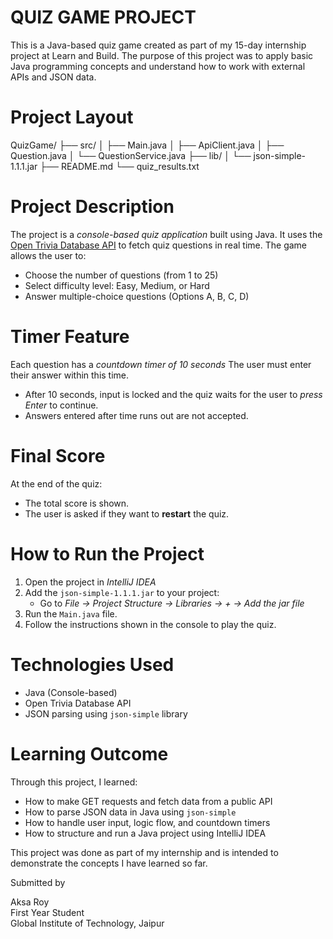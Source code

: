 # QUIZ GAME PROJECT

This is a Java-based quiz game created as part of my 15-day internship project at Learn and Build. The purpose of this project was to apply basic Java programming concepts and understand how to work with external APIs and JSON data.

# Project Layout

QuizGame/
├── src/
│   ├── Main.java
│   ├── ApiClient.java
│   ├── Question.java
│   └── QuestionService.java
├── lib/
│   └── json-simple-1.1.1.jar
├── README.md
└── quiz_results.txt

# Project Description

The project is a *console-based quiz application* built using Java. It uses the [Open Trivia Database API](https://opentdb.com/) to fetch quiz questions in real time. The game allows the user to:

- Choose the number of questions (from 1 to 25)
- Select difficulty level: Easy, Medium, or Hard
- Answer multiple-choice questions (Options A, B, C, D)


# Timer Feature

Each question has a *countdown timer of 10 seconds* 
The user must enter their answer within this time.

- After 10 seconds, input is locked and the quiz waits for the user to *press Enter* to continue.
- Answers entered after time runs out are not accepted.

# Final Score
At the end of the quiz:

- The total score is shown.
- The user is asked if they want to **restart** the quiz.

# How to Run the Project

1. Open the project in *IntelliJ IDEA*
2. Add the `json-simple-1.1.1.jar` to your project:
   - Go to *File → Project Structure → Libraries → + → Add the jar file*
3. Run the `Main.java` file.
4. Follow the instructions shown in the console to play the quiz.

# Technologies Used

- Java (Console-based)
- Open Trivia Database API
- JSON parsing using `json-simple` library

# Learning Outcome
Through this project, I learned:

- How to make GET requests and fetch data from a public API
- How to parse JSON data in Java using `json-simple`
- How to handle user input, logic flow, and countdown timers
- How to structure and run a Java project using IntelliJ IDEA

This project was done as part of my internship and is intended to demonstrate the concepts I have learned so far.


 Submitted by
 
Aksa Roy  
First Year Student  
Global Institute of Technology, Jaipur

